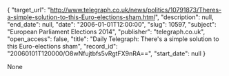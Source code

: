 {
  "target_url": "http://www.telegraph.co.uk/news/politics/10791873/Theres-a-simple-solution-to-this-Euro-elections-sham.html", 
  "description": null, 
  "end_date": null, 
  "date": "2006-01-01T12:00:00", 
  "slug": 10597, 
  "subject": "European Parliament Elections 2014", 
  "publisher": "telegraph.co.uk", 
  "open_access": false, 
  "title": "Daily Telegraph: There's a simple solution to this Euro-elections sham", 
  "record_id": "20060101T120000/O8wNfujtbfs5vRgtFX9nRA==", 
  "start_date": null
}

None